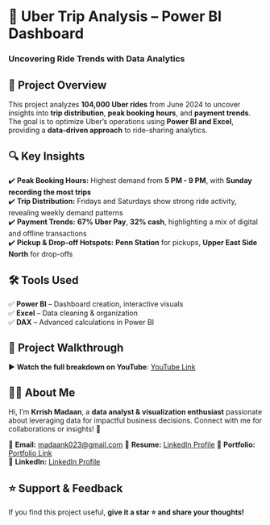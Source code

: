 # 🚗 Uber Trip Analysis – Power BI Dashboard  
### Uncovering Ride Trends with Data Analytics  

## 📌 Project Overview  
This project analyzes **104,000 Uber rides** from June 2024 to uncover insights into **trip distribution**, **peak booking hours**, and **payment trends**. The goal is to optimize Uber’s operations using **Power BI and Excel**, providing a **data-driven approach** to ride-sharing analytics.  

## 🔍 Key Insights  
✔️ **Peak Booking Hours:** Highest demand from **5 PM - 9 PM**, with **Sunday recording the most trips**  
✔️ **Trip Distribution:** Fridays and Saturdays show strong ride activity, revealing weekly demand patterns  
✔️ **Payment Trends:** **67% Uber Pay**, **32% cash**, highlighting a mix of digital and offline transactions  
✔️ **Pickup & Drop-off Hotspots:** **Penn Station** for pickups, **Upper East Side North** for drop-offs  

## 🛠️ Tools Used  
✅ **Power BI** – Dashboard creation, interactive visuals  
✅ **Excel** – Data cleaning & organization  
✅ **DAX** – Advanced calculations in Power BI  

## 🎥 Project Walkthrough  
▶️ **Watch the full breakdown on YouTube**: [YouTube Link](https://youtu.be/6XGCljg0weI)  

## 👨‍💻 About Me  
Hi, I’m **Krrish Madaan**, a **data analyst & visualization enthusiast** passionate about leveraging data for impactful business decisions. Connect with me for collaborations or insights! 🚀  

📧 **Email:** [madaank023@gmail.com](mailto:madaank023@gmail.com) 
🔗 **Resume:** [LinkedIn Profile](https://drive.google.com/file/d/1MwC2x9TCFnCE-WoYqpT94z_ar114Y8J4/view)
🔗 **Portfolio:** [Portfolio Link](https://sites.google.com/view/krrishmadaan)  
🔗 **LinkedIn:** [LinkedIn Profile](https://www.linkedin.com/in/krrish-madaan-264968231/)  

## ⭐ Support & Feedback  
If you find this project useful, **give it a star ⭐ and share your thoughts!**  
